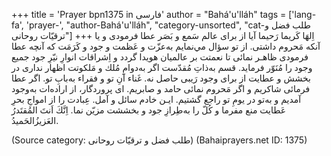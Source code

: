 +++
title = 'Prayer bpn1375 in فارسی'
author = "Bahá'u'lláh"
tags = ['lang-fa', 'prayer-', "author-Bahá'u'lláh", "category-unsorted", "cat-طلب فضل و ترقیّات روحانی"]
+++
اِلهَا كَريما رَحيما
آيا از برای عالم سَمع و بَصَر عطا فرمودی و يا آنكه مَحروم داشتی. از تو سؤال مي‌نمايم به‌عزّت و عَظمت و جود و كَرَمَت كه آنچه عطا فرمودی ظاهـر نمائی تا نعمتت بر عالميان هويدا گردد و اِشراقات انوارِ نيّرِ جود جميع وجود را مُنَوّر فرمايد. قسم به‌ذاتِ مُقدّست اگر به‌دوامِ مُلك و مَلكوتت اظهار نداری در بخشش و عطايت از برای وجود رَيبی حاصل نه. غَناء آنِ تو و فقراء به‌بابِ تو. اگر عطا فرمائی شاكريم و اگر مَحروم نمائی حامد و صابريم. ای پروردگار، از اراده‌ات به‌وجود آمديم و به‌تو در يومِ تو راجع گشتيم. ايـن خادم سائل و آمل. عِبادت را از امواجِ بحرِ عَطايت منع مفرما و كُلّ را به‌طِرازِ جود و بخششت مزيّن نما. اِنَّكَ اَنتَ المُقتَدرُ العَزيزُالحَميدُ.

(Source category: طلب فضل و ترقیّات روحانی)
(Bahaiprayers.net ID: 1375)
